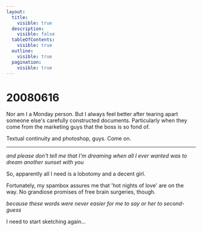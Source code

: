 ```yaml
---
layout:
  title:
    visible: true
  description:
    visible: false
  tableOfContents:
    visible: true
  outline:
    visible: true
  pagination:
    visible: true
---
```


# 20080616

Nor am I a Monday person. But I always feel better after tearing apart someone else's carefully constructed documents. Particularly when they come from the marketing guys that the boss is so fond of.

Textual continuity and photoshop, guys. Come on.

***

_and please don't tell me that I'm dreaming_ _when all I ever wanted was_ _to dream another sunset_ _with you_

So, apparently all I need is a lobotomy and a decent girl.

Fortunately, my spambox assures me that 'hot nights of love' are on the way. No grandiose promises of free brain surgeries, though.

_because these words were never easier for me to say_ _or her to second-guess_

I need to start sketching again...
